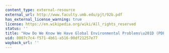 ```yaml
---
content_type: external-resource
external_url: http://www.faculty.umb.edu/pjt/92b.pdf
has_external_license_warning: true
license: https://en.wikipedia.org/wiki/All_rights_reserved
status: ''
title: "How Do We Know We Have Global Environmental Problems\u201D (PDF)"
uid: 8007c7c4-f571-4b61-a516-00df21257e77
wayback_url: ''
---
```

